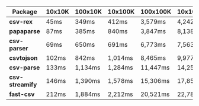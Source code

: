 | Package | 10x10K | 100x10K | 10x100K | 100x100K | 10x1000K 
|---------|---|---|---|---|---
| **csv-rex** | 45ms | 349ms | 412ms | 3,579ms | 4,242ms 
| **papaparse** | 87ms | 385ms | 840ms | 3,847ms | 8,138ms 
| **csv-parser** | 69ms | 650ms | 691ms | 6,773ms | 7,563ms 
| **csvtojson** | 102ms | 842ms | 1,014ms | 8,465ms | 9,977ms 
| **csv-parse** | 133ms | 1,134ms | 1,284ms | 11,447ms | 14,251ms 
| **csv-streamify** | 146ms | 1,390ms | 1,578ms | 15,306ms | 17,856ms 
| **fast-csv** | 212ms | 1,884ms | 2,212ms | 20,521ms | 22,784ms 
